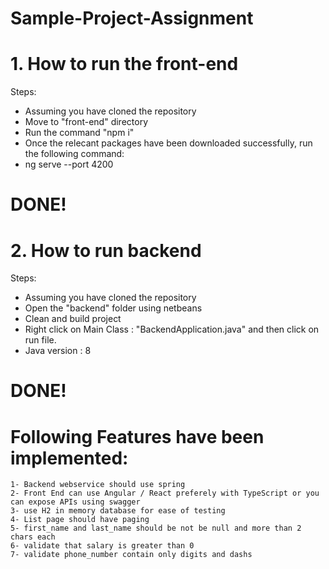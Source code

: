 # Sample-Project-Assignment
# 1. How to run the front-end
Steps:
* Assuming you have cloned the repository
* Move to "front-end" directory
* Run the command "npm i"
* Once the relecant packages have been downloaded successfully, run the following command:
* ng serve --port 4200
# DONE!

# 2. How to run backend
Steps:
* Assuming you have cloned the repository
* Open the "backend" folder using netbeans
* Clean and build project
* Right click on Main Class : "BackendApplication.java" and then click on run file.
* Java version : 8
# DONE!

# Following Features have been implemented:

	1- Backend webservice should use spring
	2- Front End can use Angular / React preferely with TypeScript or you can expose APIs using swagger 
	3- use H2 in memory database for ease of testing
	4- List page should have paging 
	5- first_name and last_name should be not be null and more than 2 chars each 
	6- validate that salary is greater than 0
	7- validate phone_number contain only digits and dashs 
